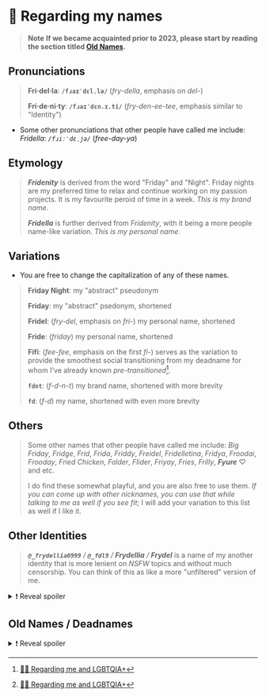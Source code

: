 <!-- Header -->
# <span id="regarding-my-names">🪪 Regarding my names</span>

> **Note** **If we became acquainted prior to 2023, please start by reading the section titled [Old Names](#old-names).**

<!-- Pronunciations -->
## Pronunciations

> **Fri·del·la**: **`/fɹaɪˈdɛlˌlə/`** (*fry-della*, emphasis on *del-*)
>
> **Fri·de·ni·ty**: **`/fɹaɪˈdɛn.ɪ.ti/`** (*fry-den-ee-tee*, emphasis similar to "Identity")

- Some other pronunciations that other people have called me include: *Fridella*: *`/fɹiːˈdɛˌja/`* (*free-day-ya*)

<!-- Etymology -->
## Etymology

> ***Fridenity*** is derived from the word "Friday" and "Night". Friday nights are my preferred time to relax and continue working on my passion projects. It is my favourite peroid of time in a week. *This is my brand name*.
>
> ***Fridella*** is further derived from *Fridenity*, with it being a more people name-like variation. *This is my personal name*.

<!-- Variations -->
## Variations

- You are free to change the capitalization of any of these names.

> **Friday Night**: my "abstract" pseudonym
>
> **Friday**: my "abstract" psedonym, shortened
>
> **Fridel**: (*fry-del*, emphasis on *fri-*) my personal name, shortened
>
> **Fride**: (*friday*) my personal name, shortened
>
> **Fifi**: (*fee-fee*, emphasis on the first *fi-*) serves as the variation to provide the smoothest social transitioning from my deadname for whom I've already known *pre-transitioned*[^?].
>
> **`fdnt`**: (*f-d-n-t*) my brand name, shortened with more brevity
>
> **`fd`**: (*f-d*) my name, shortened with even more brevity

<!-- Others -->
## Others

> Some other names that other people have called me include: *Big Friday*, *Fridge*, *Frid*, *Frida*, *Friddy*, *Freidel*, *Fridelletina*, *Fridya*, *Froodai*, *Frooday*, *Fried Chicken*, *Folder*, *Flider*, *Friyay*, *Fries*, *Frilly*, ***Fyure*** ♡ and etc.
>
> I do find these somewhat playful, and you are also free to use them. *If you can come up with other nicknames, you can use that while talking to me as well if you see fit*; I will add your variation to this list as well if I like it.

<!-- Other Identities -->
## Other Identities

> ***`@_frydellia0999`*** */* ***`@_fdl9`*** */* ***Frydellia*** */* ***Frydel*** is a name of my another identity that is more lenient on *NSFW* topics and without much censorship. You can think of this as like a more "unfiltered" version of me.

<details>
<summary>❗ Reveal spoiler</summary>

### 🔞 Socials

<!-- [![reddit](https://img.shields.io/badge/Reddit-FF4500?style=for-the-badge&logo=reddit&logoColor=black)](https://www.reddit.com/u/_frydellia0999) -->
[![twitter](https://img.shields.io/badge/Twitter-1DA1F2?style=for-the-badge&logo=twitter&logoColor=black)](https://twitter.com/_fdl9)
[![mastodon](https://img.shields.io/badge/-MASTODON-%232B90D9?style=for-the-badge&logo=mastodon&logoColor=black)](https://pawoo.net/@_fdl9)

- My [OnlyFans](https://onlyfans.com/u_fdl9)

</details>

<!-- Old Names -->
<h2 id="old-names">Old Names / Deadnames</h2>

<details>
<summary>❗ Reveal spoiler</summary>

> My old online username was ***Teammìe*** */* ***Timì***. It is a variation of my birth nickname. In the LGBTQIA+ community, this is so-called a [**Deadname**](https://gender.fandom.com/wiki/Deadnaming). This is to *separate my life before and after transitioning[^?]*, as a sort of identifier/marker.
>
> **Warning** <ins>**This is a name that I do not go by anymore. I do not want to be called by this name in any circumstances unless I bring it up on my own accord first.**</ins> Please proceed to call me the names I've mentioned in above sections instead.

</details>

<!-- Footnotes -->
[^?]: [🏳️‍🌈 Regarding me and LGBTQIA+](lgbtqia.md)
